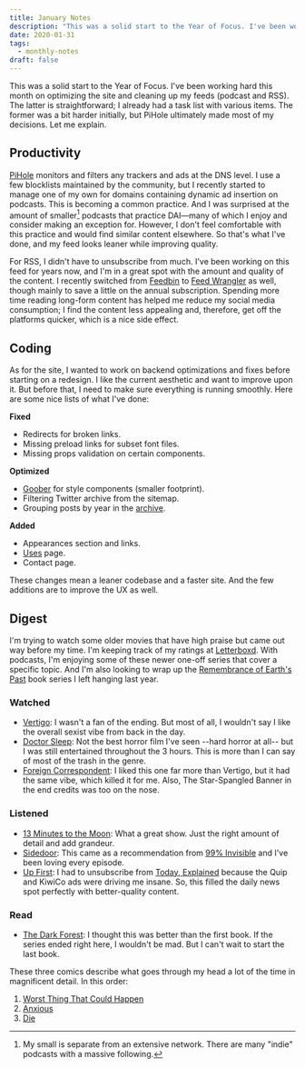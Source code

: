 ```yaml
---
title: January Notes
description: "This was a solid start to the Year of Focus. I've been working hard this month on optimizing the site and cleaning up my feeds (podcast and RSS)."
date: 2020-01-31
tags:
  - monthly-notes
draft: false
---
```


This was a solid start to the Year of Focus. I've been working hard this month on optimizing the site and cleaning up my feeds (podcast and RSS). The latter is straightforward; I already had a task list with various items. The former was a bit harder initially, but PiHole ultimately made most of my decisions. Let me explain.

## Productivity
[PiHole](https://pi-hole.net) monitors and filters any trackers and ads at the DNS level. I use a few blocklists maintained by the community, but I recently started to manage one of my own for domains containing dynamic ad insertion on podcasts. This is becoming a common practice. And I was surprised at the amount of smaller[^1] podcasts that practice DAI—many of which I enjoy and consider making an exception for. However, I don't feel comfortable with this practice and would find similar content elsewhere. So that's what I've done, and my feed looks leaner while improving quality.

For RSS, I didn't have to unsubscribe from much. I've been working on this feed for years now, and I'm in a great spot with the amount and quality of the content. I recently switched from [Feedbin](https://feedbin.com) to [Feed Wrangler](https://feedwrangler.net) as well, though mainly to save a little on the annual subscription. Spending more time reading long-form content has helped me reduce my social media consumption; I find the content less appealing and, therefore, get off the platforms quicker, which is a nice side effect.

## Coding
As for the site, I wanted to work on backend optimizations and fixes before starting on a redesign. I like the current aesthetic and want to improve upon it. But before that, I need to make sure everything is running smoothly. Here are some nice lists of what I've done:

**Fixed**
- Redirects for broken links.
- Missing preload links for subset font files.
- Missing props validation on certain components.

**Optimized**
- [Goober](https://github.com/cristianbote/goober) for style components (smaller footprint).
- Filtering Twitter archive from the sitemap.
- Grouping posts by year in the [archive](/posts/).

**Added**
- Appearances section and links.
- [Uses](/uses/) page.
- Contact page.

These changes mean a leaner codebase and a faster site. And the few additions are to improve the UX as well.

## Digest
I'm trying to watch some older movies that have high praise but came out way before my time. I'm keeping track of my ratings at [Letterboxd](https://letterboxd.com/fourjuaneight/films/). With podcasts, I'm enjoying some of these newer one-off series that cover a specific topic. And I'm also looking to wrap up the [Remembrance of Earth's Past](https://www.goodreads.com/book/show/34569357) book series I left hanging last year.

### Watched
- [Vertigo](https://letterboxd.com/film/vertigo/): I wasn't a fan of the ending. But most of all, I wouldn't say I like the overall sexist vibe from back in the day. 
- [Doctor Sleep](https://letterboxd.com/film/doctor-sleep/): Not the best horror film I've seen --hard horror at all-- but I was still entertained throughout the 3 hours. This is more than I can say of most of the trash in the genre.
- [Foreign Correspondent](https://letterboxd.com/film/foreign-correspondent/): I liked this one far more than Vertigo, but it had the same vibe, which killed it for me. Also, The Star-Spangled Banner in the end credits was too on the nose.

### Listened
- [13 Minutes to the Moon](https://www.bbc.co.uk/programmes/w13xttx2): What a great show. Just the right amount of detail and add grandeur.
- [Sidedoor](https://www.si.edu/sidedoor): This came as a recommendation from [99% Invisible](https://99percentinvisible.org) and I've been loving every episode.
- [Up First](https://www.npr.org/podcasts/510318/up-first): I had to unsubscribe from [Today, Explained](https://www.vox.com/today-explained) because the Quip and KiwiCo ads were driving me insane. So, this filled the daily news spot perfectly with better-quality content.

### Read
- [The Dark Forest](https://www.goodreads.com/book/show/23168817): I thought this was better than the first book. If the series ended right here, I wouldn't be mad. But I can't wait to start the last book.

These three comics describe what goes through my head a lot of the time in magnificent detail. In this order:
1. [Worst Thing That Could Happen](https://xkcd.com/2261/)
2. [Anxious](http://www.kohney.com/comic/anxious/)
3. [Die](https://www.smbc-comics.com/comic/die)

[^1]: My small is separate from an extensive network. There are many "indie" podcasts with a massive following.